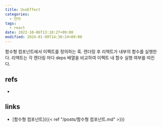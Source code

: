 ```yaml
---
title: UseEffect
categories:
  - 언어
tags:
  - react
date: 2022-10-06T13:18:27+09:00
modified: 2024-01-09T14:30:24+09:00
---
```

함수형 컴포넌트에서 이펙트를 정의하는 훅. 렌더링 후 리액트가 내부의 함수를 실행한다. 리액트는 각 렌더링 마다 deps 배열을 비교하여 이펙트 내 함수 실행 여부를 따진다. 


## refs
- 


## links
- [함수형 컴포넌트]({{< ref "/posts/함수형 컴포넌트.md" >}})

